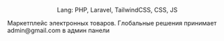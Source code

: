 <p align="center">Lang: PHP, Laravel, TailwindCSS, CSS, JS</p>
<p align="left">Маркетплейс электронных товаров. Глобальные решения принимает admin@gmail.com в админ панели</p>
